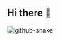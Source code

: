 ## Hi there 👋

<!--
**CYBERMEZO-bit/CYBERMEZO-bit** is a ✨ _special_ ✨ repository because its `README.md` (this file) appears on your GitHub profile.

Here are some ideas to get you started:

- 🔭 I’m currently working on ...
- 🌱 I’m currently learning ...
- 👯 I’m looking to collaborate on ...
- 🤔 I’m looking for help with ...
- 💬 Ask me about ...
- 📫 How to reach me: ...
- 😄 Pronouns: ...
- ⚡ Fun fact: ...
-->

<picture>
  <source media="(prefers-color-scheme: dark)" srcset="https://raw.githubusercontent.com/MUAAZ TALAAT/MUAAZ TALAAT/output/github-snake-dark.svg" />
  <source media="(prefers-color-scheme: light)" srcset="https://raw.githubusercontent.com/MUAAZ TALAAT/MUAAZ TALAAT/output/github-snake.svg" />
  <img alt="github-snake" src="https://raw.githubusercontent.com/MUAAZ TALAAT/MUAAZ TALAAT/output/github-snake.svg" />
</picture>
